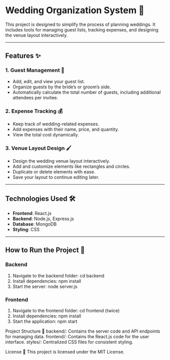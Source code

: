 # Wedding Organization System 🎉

This project is designed to simplify the process of planning weddings. It includes tools for managing guest lists, tracking expenses, and designing the venue layout interactively.

---

## Features ✨

### 1. **Guest Management 📝**
- Add, edit, and view your guest list.
- Organize guests by the bride’s or groom’s side.
- Automatically calculate the total number of guests, including additional attendees per invitee.

### 2. **Expense Tracking 💰**
- Keep track of wedding-related expenses.
- Add expenses with their name, price, and quantity.
- View the total cost dynamically.

### 3. **Venue Layout Design 🖌️**
- Design the wedding venue layout interactively.
- Add and customize elements like rectangles and circles.
- Duplicate or delete elements with ease.
- Save your layout to continue editing later.

---

## Technologies Used 🛠️

- **Frontend**: React.js
- **Backend**: Node.js, Express.js
- **Database**: MongoDB
- **Styling**: CSS

---

## How to Run the Project 🚀

### **Backend**
1. Navigate to the backend folder:
    cd backend
2. Install dependencies:
    npm install
3. Start the server:
    node server.js

### **Frontend**
1. Navigate to the frontend folder:
    cd frontend (twice)
2. Install dependencies:
    npm install
3. Start the application:
    npm start


Project Structure 📂
backend/: Contains the server code and API endpoints for managing data.
frontend/: Contains the React.js code for the user interface.
styles/: Centralized CSS files for consistent styling.


License 📜
This project is licensed under the MIT License.